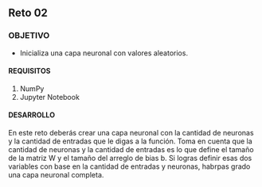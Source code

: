 ## Reto 02

### OBJETIVO

- Inicializa una capa neuronal con valores aleatorios.

#### REQUISITOS

1. NumPy
2. Jupyter Notebook

#### DESARROLLO

En este reto deberás crear una capa neuronal con la cantidad de neuronas y la cantidad de entradas que le digas a la función. Toma en cuenta que la cantidad de neuronas y la cantidad de entradas es lo que define el tamaño de la matriz W y el tamaño del arreglo de bias b. Si logras definir esas dos variables con base en la cantidad de entradas y neuronas, habrpas grado una capa neuronal completa.